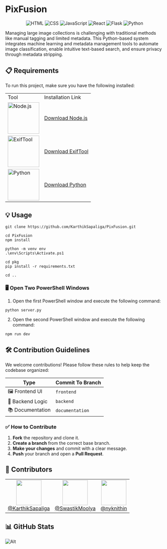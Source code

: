 # PixFusion
<div align="center">
  <img src="https://img.shields.io/badge/HTML5-E34F26?style=for-the-badge&logo=html5&logoColor=white" alt="HTML" />
  <img src="https://img.shields.io/badge/CSS3-1572B6?style=for-the-badge&logo=css3&logoColor=white" alt="CSS" />
  <img src="https://img.shields.io/badge/JavaScript-F7DF1E?style=for-the-badge&logo=javascript&logoColor=black" alt="JavaScript" />
  <img src="https://img.shields.io/badge/React-61DAFB?style=for-the-badge&logo=react&logoColor=black" alt="React" />
  <img src="https://img.shields.io/badge/Flask-000000?style=for-the-badge&logo=flask&logoColor=white" alt="Flask" />
  <img src="https://img.shields.io/badge/Python-3776AB?style=for-the-badge&logo=python&logoColor=white" alt="Python" />
</div>

Managing large image collections is challenging with traditional methods like manual tagging and limited metadata. This Python-based system integrates machine learning and metadata management tools to automate image classification, enable intuitive text-based search, and ensure privacy through metadata stripping.


## 📋 Requirements
To run this project, make sure you have the following installed:

<table>
  <tr>
    <td>Tool</td>
    <td>Installation Link</td>
  </tr>
  <tr>
    <td><img src="https://img.shields.io/badge/Node.js-339933?style=for-the-badge&logo=nodedotjs&logoColor=white" alt="Node.js" width="100"/></td>
    <td><a href="https://nodejs.org/">Download Node.js</a></td>
  </tr>
  <tr>
    <td><img src="https://img.shields.io/badge/ExifTool-1d2c4d?style=for-the-badge&logo=toolbox&logoColor=white" alt="ExifTool" width="100"/></td>
    <td><a href="https://exiftool.org/">Download ExifTool</a></td>
  </tr>
  <tr>
    <td><img src="https://img.shields.io/badge/Python-3776AB?style=for-the-badge&logo=python&logoColor=white" alt="Python" width="100"/></td>
    <td><a href="https://www.python.org/downloads/">Download Python</a></td>
  </tr>
</table>


## 💡 Usage
```
git clone https://github.com/KarthikSapaliga/PixFusion.git

cd PixFusion
npm install

python -m venv env
.\env\Scripts\Activate.ps1

cd pkg
pip install -r requirements.txt

cd ..
```

### 🖥️ Open Two PowerShell Windows
1. Open the first PowerShell window and execute the following command:
```
python server.py
```
2. Open the second PowerShell window and execute the following command:
```
npm run dev
```

## 🛠️ Contribution Guidelines

We welcome contributions! Please follow these rules to help keep the codebase organized:

| Type            | Commit To Branch |
|-----------------|------------------|
| 🖼️ Frontend UI   | `frontend`       |
| 🔌 Backend Logic | `backend`        |
| 📚 Documentation | `documentation`  |

### ✅ How to Contribute

1. **Fork** the repository and clone it.
2. **Create a branch** from the correct base branch.
3. **Make your changes** and commit with a clear message.
4. **Push** your branch and open a **Pull Request**.


## 🏅 Contributors

<div>
  <table>
  <tr>
    <td align="center">
      <img src="https://github.com/KarthikSapaliga.png" width="80"/><br>
      <a href="https://github.com/KarthikSapaliga">@KarthikSapaliga</a>
    </td>
    <td align="center">
      <img src="https://github.com/SwastikMoolya.png" width="80"/><br>
      <a href="https://github.com/SwastikMoolya">@SwastikMoolya</a>
    </td>
    <td align="center">
      <img src="https://github.com/nyknithin.png" width="80"/><br>
      <a href="https://github.com/nyknithin">@nyknithin</a>
    </td>
  </tr>
</table>


## 📊 GitHub Stats
![Alt](https://repobeats.axiom.co/api/embed/9e877a1573e724aead2a9a2529c600ccf1c623bf.svg "Repobeats analytics image")
